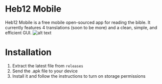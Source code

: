 # Heb12 Mobile
Heb12 Mobile is a free mobile open-sourced app for reading the bible. It currently features 4 translations (soon to be more) and a clean, simple, and efficient GUI.
![alt text](http://url/to/img.png)
# Installation
1. Extract the latest file from `releases`
2. Send the .apk file to your device
3. Install it and follow the instructions to turn on storage permissions
